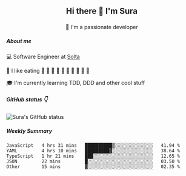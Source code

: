 ## <p align="center"> Hi there 👋 I'm Sura </p>

<p align="center">  🌱 I'm a passionate developer </p>

##### About me

:computer: Software Engineer at [Solta](https://www.soltalabs.com/)

:sparkling_heart: I like eating :sushi: :rice_ball: :curry: :spaghetti: :hamburger: :custard: :watermelon: :cherries: :peach: :melon:

:mortar_board: I'm currently learning TDD, DDD and other cool stuff

##### GitHub status :point_down:
![Sura's GitHub status](https://github-readme-stats.vercel.app/api?username=gutongww&show_icons=true)

##### Weekly Summary



<!--START_SECTION:waka-->

```text
JavaScript   4 hrs 31 mins   ██████████▒░░░░░░░░░░░░░░   41.94 %
YAML         4 hrs 10 mins   █████████▓░░░░░░░░░░░░░░░   38.64 %
TypeScript   1 hr 21 mins    ███░░░░░░░░░░░░░░░░░░░░░░   12.65 %
JSON         22 mins         █░░░░░░░░░░░░░░░░░░░░░░░░   03.50 %
Other        15 mins         ▓░░░░░░░░░░░░░░░░░░░░░░░░   02.35 %
```

<!--END_SECTION:waka-->



<!--
**gutongww/gutongww** is a ✨ _special_ ✨ repository because its `README.md` (this file) appears on your GitHub profile.

Here are some ideas to get you started:

- 🔭 I’m currently working on ...
- 🌱 I’m currently learning ...
- 👯 I’m looking to collaborate on ...
- 🤔 I’m looking for help with ...
- 💬 Ask me about ...
- 📫 How to reach me: ...
- 😄 Pronouns: ...
- ⚡ Fun fact: ...
-->
